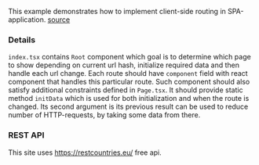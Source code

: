This example demonstrates how to implement client-side routing in
SPA-application. [source](https://github.com/lagunoff/typescript-invertible-router/tree/master/examples/restcountries)

### Details

`index.tsx` contains `Root` component which goal is to determine which
 page to show depending on current url hash, initialize required data
 and then handle each url change. Each route should have `component`
 field with react component that handles this particular route. Such
 component should also satisfy additional constraints defined in
 `Page.tsx`. It should provide static method `initData` which is used
 for both initialization and when the route is changed. Its second
 argument is its previous result can be used to reduce number of
 HTTP-requests, by taking some data from there.

### REST API

This site uses https://restcountries.eu/ free api.
